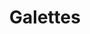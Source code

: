---
title: Galettes
metadata:
  source: https://www.youtube.com/watch?v=CK8T7v0NZ8Y
  servings: '4'
  title: Galettes
  course: Brunch
ingredients:
- name: water
  amount: 400 ml
- name: coconut oil
  amount: 4 tsp
- name: cheese
  amount: 200 g
- name: salt
  amount: 1 tsp
- name: buckwheat flour
  amount: 220 g
- name: ham
  amount: 4 slices
- name: nutmeg
  amount: 2 tsp
- name: pepper
  amount: 1 tsp
- name: spring onions
  amount: '4'
- name: eggs
  amount: '5'
cookware:
- name: mixing bowl
- name: whisk
- name: frying pan
- name: fork
- name: grater
- name: spatula
steps:
- description: Grab a mixing bowl and add in the buckwheat flour, whisk in one of
    the eggs and then gradually add the water to form the mixture for the galette.
- description: Add a teaspoon of coconut oil to a frying pan on a high heat and then
    add a scoop of the mixture to the pan to cook until the galette is firm. While
    it's cooking, you can slice the spring onions and break up the ham.
- description: Then crack another one of the eggs on it and use the back of a fork
    to spread the egg white around the surface. Once you're happy, make sure the yolk
    rests in the middle, then put a lid on to steam the egg white until it's firm
    (and the yolk is still runny).
- description: Now break up the ham and scatter it over the galette, avoiding the
    egg yolk. Then grab the grater and grate the cheese over the ham and then sprinkle
    the sliced spring onion on it.
- description: Now season the galette with the nutmeg and pepper, avoiding the egg
    yolk again, then sprinkle a little salt on the egg yolk.
- description: Use a spatula to fold over the edges of the galette to form a square,
    leaving the yolk exposed in the middle, then serve and start the next one!
- description: If you don't want to cook all four in one go, the mixture will keep
    in the fridge for a few days.

---